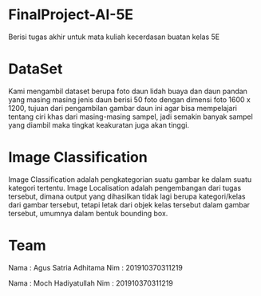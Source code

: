 # FinalProject-AI-5E
Berisi tugas akhir untuk mata kuliah kecerdasan buatan kelas 5E
# DataSet
Kami mengambil dataset berupa foto daun lidah buaya dan daun pandan yang masing masing jenis daun berisi 50 foto dengan dimensi foto 1600
x 1200, tujuan dari pengambilan gambar daun ini agar bisa mempelajari tentang ciri khas dari masing-masing sampel, jadi semakin banyak
sampel yang diambil maka tingkat keakuratan juga akan tinggi.
# Image Classification
Image Classification adalah pengkategorian suatu gambar ke dalam suatu kategori tertentu. Image Localisation adalah pengembangan dari tugas tersebut, dimana output yang dihasilkan tidak lagi berupa kategori/kelas dari gambar tersebut, tetapi letak dari objek kelas tersebut dalam gambar tersebut, umumnya dalam bentuk bounding box.
# Team
Nama : Agus Satria Adhitama
Nim : 201910370311219

Nama : Moch Hadiyatullah
Nim : 201910370311219
